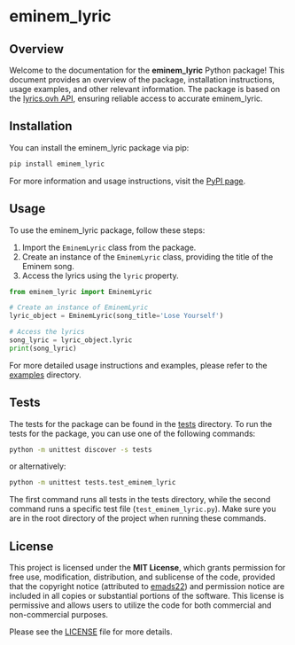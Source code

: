 # eminem_lyric

## Overview
Welcome to the documentation for the **eminem_lyric** Python package! This document provides an overview of the package, installation instructions, usage examples, and other relevant information. The package is based on the [lyrics.ovh API](https://lyrics.ovh/), ensuring reliable access to accurate eminem_lyric.

## Installation
You can install the eminem_lyric package via pip:

```bash
pip install eminem_lyric
```

For more information and usage instructions, visit the [PyPI page](https://pypi.org/project/eminem_lyric/).

## Usage
To use the eminem_lyric package, follow these steps:

1. Import the `EminemLyric` class from the package.
2. Create an instance of the `EminemLyric` class, providing the title of the Eminem song.
3. Access the lyrics using the `lyric` property.

```python
from eminem_lyric import EminemLyric

# Create an instance of EminemLyric
lyric_object = EminemLyric(song_title='Lose Yourself')

# Access the lyrics
song_lyric = lyric_object.lyric
print(song_lyric)
```

For more detailed usage instructions and examples, please refer to the [examples](../examples) directory.

## Tests
The tests for the package can be found in the [tests](../tests) directory. 
To run the tests for the package, you can use one of the following commands:

```bash
python -m unittest discover -s tests
```

or alternatively:

```bash
python -m unittest tests.test_eminem_lyric
```

The first command runs all tests in the tests directory, while the second command runs a specific test file (`test_eminem_lyric.py`). Make sure you are in the root directory of the project when running these commands.

## License
This project is licensed under the **MIT License**, which grants permission for free use, modification, distribution, and sublicense of the code, provided that the copyright notice (attributed to [emads22](https://github.com/emads22)) and permission notice are included in all copies or substantial portions of the software. This license is permissive and allows users to utilize the code for both commercial and non-commercial purposes.

Please see the [LICENSE](LICENSE) file for more details.
